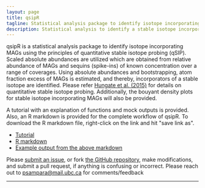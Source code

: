 ```yaml
---
layout: page
title: qsipR
tagline: Statistical analysis package to identify isotope incorporating MAGs using the principles of quantitative stable isotope probing (qSIP)
description: Statistical analysis to identify a stable isotope incorporating taxa obtained as metagenome-assembled genomes (MAGs). Scaled absolute abundances are utilized which are obtained from relative abundance of MAGs and sequins (spike-ins) of known concentration over a range of coverages. Using absolute abundances and bootstrapping, atom fraction excess of MAGs is estimated, and thereby, incorporators of a stable isotope are identified. Please refer Hungate et al. (2015) (doi:10.1128/AEM.02280-15) for details on quantitative stable isotope probing. Additionally, the bouyant density plots for stable isotope incorporating MAGs will also be provided.
---
```


qsipR is a statistical analysis package to identify isotope incorporating MAGs using the principles of quantitative stable isotope probing (qSIP).
Scaled absolute abundances are utilized which are obtained from relative abundance of MAGs and sequins (spike-ins) of known concentration over a range of coverages. 
Using absolute abundances and bootstrapping, atom fraction excess of MAGs is estimated, and thereby, incorporators of a stable isotope are identified. 
Please refer [Hungate et al. (2015)](doi:10.1128/AEM.02280-15) for details on quantitative stable isotope probing. 
Additionally, the bouyant density plots for stable isotope incorporating MAGs will also be provided.

A tutorial with an explanation of functions and mock outputs is provided. Also, an R markdown is provided for the complete workflow of qsipR. To download the R markdown file, right-click on the link and hit "save link as".

- [Tutorial](pages/qsipR_tutorial.html)
- <a id="raw-url" href="https://raw.githubusercontent.com/psampara/qsipR/master/qSIP_analysis.rmd">R markdown</a>
- [Example output from the above markdown](pages/qSIP_analysis.html)

Please [submit an issue](https://github.com/ZielsLab/qSIP_metagenomics/issues), or fork [the GitHub repository](https://github.com/ZielsLab/qSIP_metagenomics),
make modifications, and submit a pull request, if anything is confusing or incorrect. Please reach out to psampara@mail.ubc.ca for comments/feedback

---

